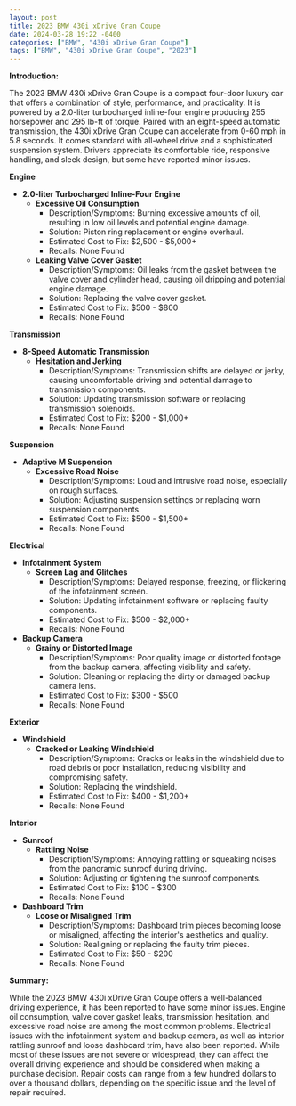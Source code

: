 ```yaml
---
layout: post
title: 2023 BMW 430i xDrive Gran Coupe
date: 2024-03-28 19:22 -0400
categories: ["BMW", "430i xDrive Gran Coupe"]
tags: ["BMW", "430i xDrive Gran Coupe", "2023"]
---
```

**Introduction:**

The 2023 BMW 430i xDrive Gran Coupe is a compact four-door luxury car that offers a combination of style, performance, and practicality. It is powered by a 2.0-liter turbocharged inline-four engine producing 255 horsepower and 295 lb-ft of torque. Paired with an eight-speed automatic transmission, the 430i xDrive Gran Coupe can accelerate from 0-60 mph in 5.8 seconds. It comes standard with all-wheel drive and a sophisticated suspension system. Drivers appreciate its comfortable ride, responsive handling, and sleek design, but some have reported minor issues.

**Engine**

* **2.0-liter Turbocharged Inline-Four Engine**
    * **Excessive Oil Consumption**
        * Description/Symptoms: Burning excessive amounts of oil, resulting in low oil levels and potential engine damage.
        * Solution: Piston ring replacement or engine overhaul.
        * Estimated Cost to Fix: $2,500 - $5,000+
        * Recalls: None Found
    * **Leaking Valve Cover Gasket**
        * Description/Symptoms: Oil leaks from the gasket between the valve cover and cylinder head, causing oil dripping and potential engine damage.
        * Solution: Replacing the valve cover gasket.
        * Estimated Cost to Fix: $500 - $800
        * Recalls: None Found

**Transmission**

* **8-Speed Automatic Transmission**
    * **Hesitation and Jerking**
        * Description/Symptoms: Transmission shifts are delayed or jerky, causing uncomfortable driving and potential damage to transmission components.
        * Solution: Updating transmission software or replacing transmission solenoids.
        * Estimated Cost to Fix: $200 - $1,000+
        * Recalls: None Found

**Suspension**

* **Adaptive M Suspension**
    * **Excessive Road Noise**
        * Description/Symptoms: Loud and intrusive road noise, especially on rough surfaces.
        * Solution: Adjusting suspension settings or replacing worn suspension components.
        * Estimated Cost to Fix: $500 - $1,500+
        * Recalls: None Found

**Electrical**

* **Infotainment System**
    * **Screen Lag and Glitches**
        * Description/Symptoms: Delayed response, freezing, or flickering of the infotainment screen.
        * Solution: Updating infotainment software or replacing faulty components.
        * Estimated Cost to Fix: $500 - $2,000+
        * Recalls: None Found
* **Backup Camera**
    * **Grainy or Distorted Image**
        * Description/Symptoms: Poor quality image or distorted footage from the backup camera, affecting visibility and safety.
        * Solution: Cleaning or replacing the dirty or damaged backup camera lens.
        * Estimated Cost to Fix: $300 - $500
        * Recalls: None Found

**Exterior**

* **Windshield**
    * **Cracked or Leaking Windshield**
        * Description/Symptoms: Cracks or leaks in the windshield due to road debris or poor installation, reducing visibility and compromising safety.
        * Solution: Replacing the windshield.
        * Estimated Cost to Fix: $400 - $1,200+
        * Recalls: None Found

**Interior**

* **Sunroof**
    * **Rattling Noise**
        * Description/Symptoms: Annoying rattling or squeaking noises from the panoramic sunroof during driving.
        * Solution: Adjusting or tightening the sunroof components.
        * Estimated Cost to Fix: $100 - $300
        * Recalls: None Found
* **Dashboard Trim**
    * **Loose or Misaligned Trim**
        * Description/Symptoms: Dashboard trim pieces becoming loose or misaligned, affecting the interior's aesthetics and quality.
        * Solution: Realigning or replacing the faulty trim pieces.
        * Estimated Cost to Fix: $50 - $200
        * Recalls: None Found

**Summary:**

While the 2023 BMW 430i xDrive Gran Coupe offers a well-balanced driving experience, it has been reported to have some minor issues. Engine oil consumption, valve cover gasket leaks, transmission hesitation, and excessive road noise are among the most common problems. Electrical issues with the infotainment system and backup camera, as well as interior rattling sunroof and loose dashboard trim, have also been reported. While most of these issues are not severe or widespread, they can affect the overall driving experience and should be considered when making a purchase decision. Repair costs can range from a few hundred dollars to over a thousand dollars, depending on the specific issue and the level of repair required.
